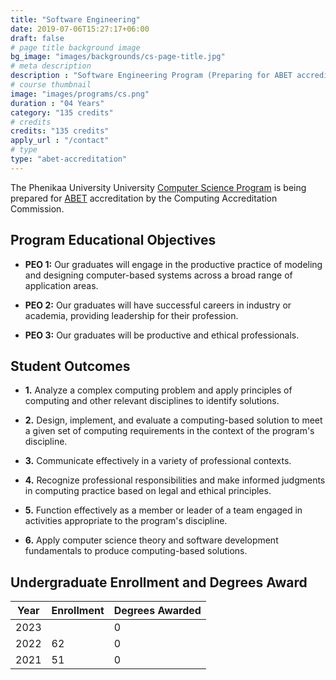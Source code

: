 ```yaml
---
title: "Software Engineering"
date: 2019-07-06T15:27:17+06:00
draft: false
# page title background image
bg_image: "images/backgrounds/cs-page-title.jpg"
# meta description
description : "Software Engineering Program (Preparing for ABET accreditation)"
# course thumbnail
image: "images/programs/cs.png"
duration : "04 Years"
category: "135 credits"
# credits
credits: "135 credits"
apply_url : "/contact"
# type
type: "abet-accreditation"
---
```


The Phenikaa University University [Computer Science Program](#) is being prepared for [ABET](https://www.abet.org/) accreditation by the Computing Accreditation Commission.


## Program Educational Objectives

* **PEO 1:** Our graduates will engage in the productive practice of modeling and designing computer-based systems across a broad range of application areas.

* **PEO 2:** Our graduates will have successful careers in industry or academia, providing leadership for their profession.

* **PEO 3:** Our graduates will be productive and ethical professionals.

## Student Outcomes

* **1.** Analyze a complex computing problem and apply principles of computing and other relevant disciplines to identify solutions. 

* **2.**	Design, implement, and evaluate a computing-based solution to meet a given set of computing requirements in the context of the program's discipline.  

* **3.** Communicate effectively in a variety of professional contexts.

* **4.** Recognize professional responsibilities and make informed judgments in computing practice based on legal and ethical principles. 

* **5.** Function effectively as a member or leader of a team engaged in activities appropriate to the program's discipline.  

* **6.** Apply computer science theory and software development fundamentals to produce computing-based solutions.



## Undergraduate Enrollment and Degrees Award

| Year | Enrollment | Degrees Awarded |
|------|------------|-----------------|
| 2023 |            |        0        |
| 2022 |     62     |        0        |
| 2021 |     51     |        0        |